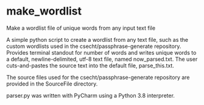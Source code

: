 # make_wordlist
Make a wordlist file of unique words from any input text file

A simple python script to create a wordlist from any text file, such as the custom wordlists used in the csecht/passphrase-generate repository.
Provides terminal standout for number of words and writes unique words to a default, newline-delimited, utf-8 text file, named now_parsed.txt. The user cuts-and-pastes the source text into the default file, parse_this.txt.

The source files used for the csecht/passphrase-generate repository are provided in the SourceFile directory.

parser.py was written with PyCharm using a Python 3.8 interpreter.

